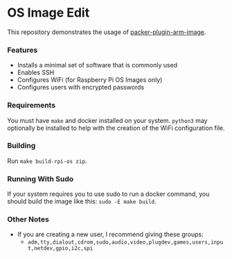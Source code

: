 # OS Image Edit
This repository demonstrates the usage of [packer-plugin-arm-image](https://github.com/solo-io/packer-plugin-arm-image).

### Features
* Installs a minimal set of software that is commonly used
* Enables SSH
* Configures WiFi (for Raspberry Pi OS Images only)
* Configures users with encrypted passwords

### Requirements
You must have `make` and docker installed on your system. `python3` may optionally be installed to
help with the creation of the WiFi configuration file.

### Building
Run `make build-rpi-os zip`.

### Running With Sudo
If your system requires you to use sudo to run a docker command, you should build the image like this: `sudo -E make build`.


### Other Notes
* If you are creating a new user, I recommend giving these groups:
  * `adm,tty,dialout,cdrom,sudo,audio,video,plugdev,games,users,input,netdev,gpio,i2c,spi`
